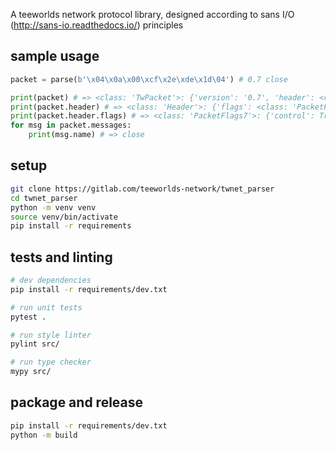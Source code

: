 A teeworlds network protocol library, designed according to sans I/O (http://sans-io.readthedocs.io/) principles 

## sample usage

```python
packet = parse(b'\x04\x0a\x00\xcf\x2e\xde\x1d\04') # 0.7 close

print(packet) # => <class: 'TwPacket'>: {'version': '0.7', 'header': <class: 'Header'>, 'messages': [<class: 'CtrlMessage'>]}
print(packet.header) # => <class: 'Header'>: {'flags': <class: 'PacketFlags7, 'size': 0, 'ack': 10, 'token': b'\xcf.\xde\x1d', 'num_chunks': 0}
print(packet.header.flags) # => <class: 'PacketFlags7'>: {'control': True, 'resend': False, 'compression': False, 'connless': False}
for msg in packet.messages:
    print(msg.name) # => close
```

## setup

```bash
git clone https://gitlab.com/teeworlds-network/twnet_parser
cd twnet_parser
python -m venv venv
source venv/bin/activate
pip install -r requirements
```

## tests and linting

```bash
# dev dependencies
pip install -r requirements/dev.txt

# run unit tests
pytest .

# run style linter
pylint src/

# run type checker
mypy src/
```

## package and release

```bash
pip install -r requirements/dev.txt
python -m build
```
